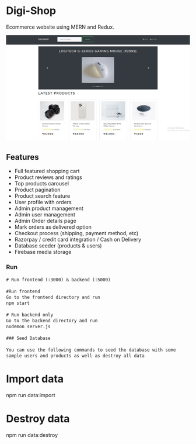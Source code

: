 # Digi-Shop
Ecommerce website using MERN and Redux.

![](DigiShop-screenshot.jpg)

## Features

- Full featured shopping cart
- Product reviews and ratings
- Top products carousel
- Product pagination
- Product search feature
- User profile with orders
- Admin product management
- Admin user management
- Admin Order details page
- Mark orders as delivered option
- Checkout process (shipping, payment method, etc)
- Razorpay / credit card integration / Cash on Delivery
- Database seeder (products & users)
- Firebase media storage

### Run

```
# Run frontend (:3000) & backend (:5000)

#Run frontend
Go to the frontend directory and run
npm start

# Run backend only
Go to the backend directory and run
nodemon server.js

### Seed Database

You can use the following commands to seed the database with some sample users and products as well as destroy all data

```
# Import data
npm run data:import

# Destroy data
npm run data:destroy
```
